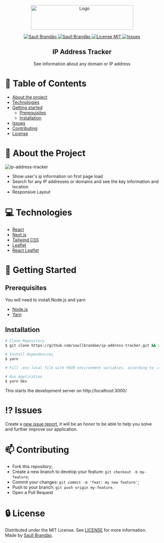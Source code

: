<!-- PROJECT LOGO -->
<br />
<p align="center">
  <a href="https://ip-address-tracker-saullbrandao.vercel.app/">
    <img src="https://raw.githubusercontent.com/saullbrandao/ip-address-tracker/main/logo.png" alt="Logo" width="335" height="80">
  </a>

  <p align="center">
    <a href="https://www.twitter.com/saullbrandao/">
      <img alt="Saull Brandão" src="https://img.shields.io/badge/-saullbrandao-1DA1F2?style=flat&logo=Twitter&logoColor=white" />
    </a>
    <a href="https://www.linkedin.com/in/saullbrandao/">
      <img alt="Saull Brandão" src="https://img.shields.io/badge/-saullbrandao-0A66C2?style=flat&logo=Linkedin&logoColor=white" />
    </a>
    <a href="./LICENSE">
      <img alt="License MIT" src="https://img.shields.io/github/license/saullbrandao/ip-address-tracker" />
    </a>
    <a href="https://github.com/saullbrandao/ip-address-tracker/issues">
    <img alt="Issues" src="https://img.shields.io/github/issues/saullbrandao/ip-address-tracker" />
    </a>
  </p>
  <h2 align="center">IP Address Tracker</h2>

  <p align="center">
    See information about any domain or IP address
    <br />
    </p>
</p>

# :bookmark_tabs: Table of Contents

- [About the project](#about-the-project)
- [Technologies](#technologies)
- [Getting started](#getting-started)
  - [Prerequisites](#prerequisites)
  - [Installation](#installation)
- [Issues](#issues)
- [Contributing](#contributing)
- [License](#license)

# :page_with_curl: About the Project

![ip-address-tracker](https://raw.githubusercontent.com/saullbrandao/ip-address-tracker/main/ip-address-tracker.png)

- Show user's ip information on first page load
- Search for any IP addresses or domains and see the key information and
  location
- Responsive Layout

# :computer: Technologies

- [React](https://github.com/facebook/react)
- [Next.js](https://github.com/vercel/next.js/)
- [Tailwind CSS](https://github.com/tailwindlabs/tailwindcss)
- [Leaflet](https://github.com/Leaflet/Leaflet)
- [React Leaflet](https://github.com/PaulLeCam/react-leaflet)

# :rocket: Getting Started

## Prerequisites

You will need to install Node.js and yarn

- [Node.js](https://nodejs.org/en/download/)
- [Yarn](https://classic.yarnpkg.com/en/docs/install)

## Installation

```sh
# Clone Repository
$ git clone https://github.com/saullbrandao/ip-address-tracker.git && cd ip-address-tracker

# Install Dependencies
$ yarn

# Fill .env.local file with YOUR environment variables, according to .env.example file.

# Run Application
$ yarn dev
```

This starts the development server on http://localhost:3000/

# :interrobang: Issues

Create a <a href="https://github.com/saullbrandao/ip-address-tracker/issues">new
issue report</a>, it will be an honor to be able to help you solve and further
improve our application.

# :mailbox: Contributing

- Fork this repository;
- Create a new branch to develop your feature: `git checkout -b my-feature`;
- Commit your changes: `git commit -m 'feat: my new feature'`;
- Push to your branch: `git push origin my-feature`.
- Open a Pull Request

# :lock: License

Distributed under the MIT License. See [LICENSE](./LICENSE) for more
information. Made by [Saull Brandão](https://www.linkedin.com/in/saullbrandao/).
